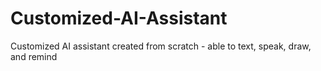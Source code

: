 # Customized-AI-Assistant
Customized AI assistant created from scratch - able to text, speak, draw, and remind
